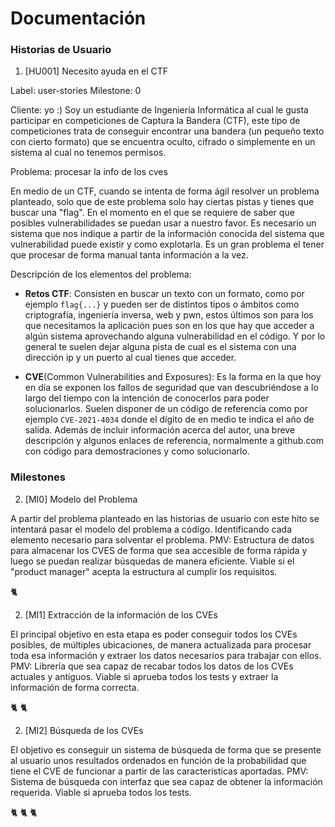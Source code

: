 # Documentación


### Historias de Usuario

1. [HU001] Necesito ayuda en el CTF

Label: user-stories
Milestone: 0

Cliente: yo :)
Soy un estudiante de Ingeniería Informática al cual le gusta participar en competiciones de Captura la Bandera (CTF), este tipo de competiciones trata de conseguir encontrar una bandera (un pequeño texto con cierto formato) que se encuentra oculto, cifrado o simplemente en un sistema al cual no tenemos permisos.

Problema: procesar la info de los cves

En medio de un CTF, cuando se intenta de forma ágil resolver un problema planteado, solo que de este problema solo hay ciertas pistas y tienes que buscar una "flag". En el momento en el que se requiere de saber que posibles vulnerabilidades se puedan usar a nuestro favor. Es necesario un sistema que nos indique a partir de la información conocida del sistema que vulnerabilidad puede existir y como explotarla. Es un gran problema el tener que procesar de forma manual tanta información a la vez.

Descripción de los elementos del problema:
- **Retos CTF**: Consisten en buscar un texto con un formato, como por ejemplo ```flag{...}``` y pueden ser de distintos tipos o ámbitos como criptografía, ingeniería inversa, web y pwn, estos últimos son para los que necesitamos la aplicación pues son en los que hay que acceder a algún sistema aprovechando alguna vulnerabilidad en el código. Y por lo general te suelen  dejar alguna pista de cual es el sistema con una dirección ip y un puerto al cual tienes que acceder.

- **CVE**(Common Vulnerabilities and Exposures): Es la forma en la que hoy en día se exponen los fallos de seguridad que van descubriéndose a lo largo del tiempo con la intención de conocerlos para poder solucionarlos.
Suelen disponer de un código de referencia como por ejemplo ```CVE-2021-4034``` donde el dígito de en medio te indica el año de salida. Además de incluir información acerca del autor, una breve descripción y algunos enlaces de referencia, normalmente a github.com con código para demostraciones y como solucionarlo.
 

### Milestones

2. [MI0] Modelo del Problema

A partir del problema planteado en las historias de usuario con este hito se intentará pasar el modelo del problema a código. Identificando cada elemento necesario para solventar el problema.
PMV: Estructura de datos para almacenar los CVES de forma que sea accesible de forma rápida y luego se puedan realizar búsquedas de manera eficiente.
Viable si el "product manager" acepta la estructura al cumplir los requisitos.

:cat2: 

2. [MI1] Extracción de la información de los CVEs

El principal objetivo en esta etapa es poder conseguir todos los CVEs posibles, de múltiples ubicaciones, de manera actualizada para procesar toda esa información y extraer los datos necesarios para trabajar con ellos.
PMV: Librería que sea capaz de recabar todos los datos de los CVEs actuales y antiguos.
Viable si aprueba todos los tests y extraer la información de forma correcta.

:cat2: :cat2: 

2. [MI2] Búsqueda de los CVEs

El objetivo es conseguir un sistema de búsqueda de forma que se presente al usuario unos resultados ordenados en función de la probabilidad que tiene el CVE de funcionar a partir de las características aportadas.
PMV: Sistema de búsqueda con interfaz que sea capaz de obtener la información requerida.
Viable si aprueba todos los tests.

:cat2: :cat2: :cat2:
